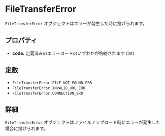 FileTransferError
========

`FileTransferError` オブジェクトはエラーが発生した時に投げられます。

プロパティ
----------

- __code:__ 定義済みのエラーコードのいずれかが格納されます (int)

定数
---------

- `FileTransferError.FILE_NOT_FOUND_ERR`
- `FileTransferError.INVALID_URL_ERR`
- `FileTransferError.CONNECTION_ERR`

詳細
-----------

`FileTransferError` オブジェクトはファイルアップロード時にエラーが発生した場合に投げられます。
